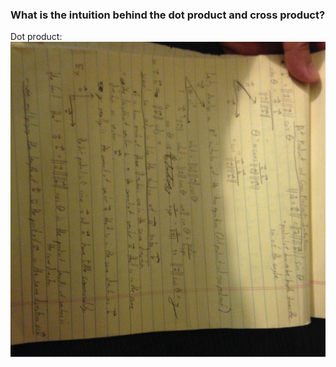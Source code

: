 ### What is the intuition behind the dot product and cross product?

Dot product:
![lesson_19](lesson_19_1.jpeg)
